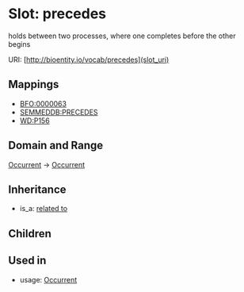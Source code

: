 # Slot: precedes


holds between two processes, where one completes before the other begins

URI: [http://bioentity.io/vocab/precedes](slot_uri)
## Mappings

 * [BFO:0000063](http://purl.obolibrary.org/obo/BFO_0000063)
 * [SEMMEDDB:PRECEDES](http://purl.obolibrary.org/obo/SEMMEDDB_PRECEDES)
 * [WD:P156](http://purl.obolibrary.org/obo/WD_P156)
## Domain and Range

[Occurrent](Occurrent.md) -> [Occurrent](Occurrent.md)
## Inheritance

 *  is_a: [related to](related_to.md)
## Children

## Used in

 *  usage: [Occurrent](Occurrent.md)
